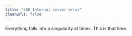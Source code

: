 ```yaml
---
title: "500 Internal server error"
cleanurls: false
---
```

Everything falls into a singularity at times. This is that time.
